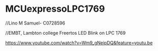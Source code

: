 #  MCUexpressoLPC1769
//Lino M Samuel- C0728596

//EMBT, Lambton college
Freertos LED Blink on LPC 1769

https://www.youtube.com/watch?v=Wm9_gNeipDQ&feature=youtu.be



